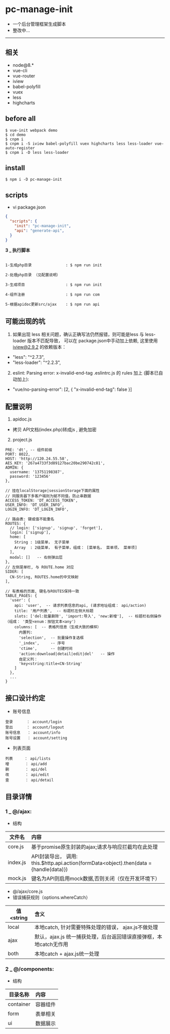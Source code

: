 # pc-manage-init

- 一个后台管理框架生成脚本
- 整改中...

---

## 相关
- node@8.*
- vue-cli
- vue-router
- iview
- babel-polyfill
- vuex
- less
- highcharts

## before all

```
$ vue-init webpack demo
$ cd demo
$ cnpm i
$ cnpm i -S iview babel-polyfill vuex highcharts less less-loader vue-auto-register
$ cnpm i -D less less-loader
```

## install

```
$ npm i -D pc-manage-init
```

## scripts

- vi package.json

```json
{
  "scripts": {
    "init": "pc-manage-init",
    "api": "generate-api",
  }
}
```

 **3 _ 执行脚本**
 ```

 1-生成php目录               : $ npm run init

 2-处理php目录 （见配置说明）

 3-生成项目                  : $ npm run init

 4-组件注册                  : $ npm run com

 5-根据apidoc更新src/ajax    : $ npm run api

 ```


## 可能出现的坑

 1. 如果出现 less 相关问题，确认正确写法仍然报错，则可能是less 与 less-loader 版本不匹配导致，
 可以在 package.json中手动加上依赖, 这里使用 iview@2.9.2 的依赖版本：
 * "less": "^2.7.3",
 * "less-loader": "^2.2.3",

 2. eslint: Parsing error: x-invalid-end-tag
 .eslintrc.js 的 rules 加上 (脚本已自动加上):
 * "vue/no-parsing-error": [2, { "x-invalid-end-tag": false }]

## 配置说明

 1. apidoc.js
 *  拷贝 API文档(index.php)转成js , 避免加密
 2. project.js
 ```
 PRE: 'dt', -- 组件前缀
 PORT: 8022,
 HOST: 'http://120.24.55.58',
 AES_KEY: '267a4733f3d89127bac20be290742c81',
 ADMIN: {
   username: '13751198387',
   password: '123456'
 },
 
 // 挂在localStorage|sessionStorage下面的属性
 // 同服务器下多客户端则为赋不同值，防止串数据
 ACCESS_TOKEN: 'DT_ACCESS_TOKEN',
 USER_INFO: 'DT_USER_INFO',
 LOGIN_INFO: 'DT_LOGIN_INFO',
 
 // 路由表: 键或值不能重名
 ROUTES: {
   // login: ['signup', 'signup', 'forget'],
   login: ['signup'],
   home: [
     String : 1级菜单， 无子菜单
     Array  : 2级菜单， 有子菜单，组成： [菜单名， 菜单项， 菜单项]
   ],
   modal: []   -- 右侧弹出层
 },
 // 左侧菜单栏, 与 ROUTE.home 对应
 SIDER: [
   CN-String, ROUTES.home的中文映射
 ],

 // 有表格的页面, 键名与ROUTES保持一致
 TABLE_PAGES: {
   'user': {
     api: 'user',  -- 请求列表信息的api, (请求地址组成： api/action)
     title: '用户列表',  -- 标题栏左侧大标题
     slots: ['del:批量删除', 'import:导入', 'new:新增'],  -- 标题栏右侧操作（组成： '类型<enum：按钮文本<any'）
     columns: [  -- 表格列信息（生成大致的模样）
       内置列:
       'selection',  -- 批量操作复选框
       '_index',     -- 序号
       'ctime',      -- 创建时间
       'action:download|detail|edit|del'   -- 操作
       自定义列：
       'key<string:title<CN-String'
     ]
   },
   ...
 }
 ```

## 接口设计约定

 * 账号信息
 ```
 登录　　　 ： account/login
 登出　　　 ： account/logout
 账号信息   ： account/info
 账号设置   ： account/setting
 ```
 * 列表页面
 ```
 列表　　　： api/lists
 增       ： api/add
 删       ： api/del
 改       ： api/edit
 查       ： api/detail
 ```

## 目录详情

### 1 _ @/ajax:
 * 结构

 | 文件名    | 内容
 | --------  | :-----
 | core.js   | 基于promise原生封装的ajax;请求与响应拦截均在此处理
 | index.js  | API封装导出， 调用: this.$http.api.action(formData<object).then(data = {handle(data)})
 | mock.js   | 键名为API则启用mock数据,否则关闭（仅在开发环境下）
 * @/ajax/core.js
 * 错误捕获规则（options.whereCatch）

 | 值<string | 含义
 | --------   | :-----
 | local      | 本地catch, 针对需要特殊处理的错误， ajax.js不做处理
 | ajax       | 默认，ajax.js 统一捕获处理，后台返回错误直接弹框，本地catch无作用
 | both       | 本地catch + ajax.js统一处理

### 2 _ @/components:
 * 结构

 | 目录名称       | 内容
 | --------       | :-----
 | container      | 容器组件
 | form           | 表单相关
 | ui             | 数据展示
